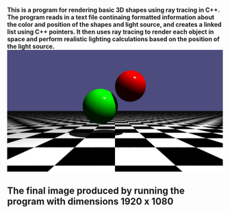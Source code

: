**This is a program for rendering basic 3D shapes using ray tracing in C++. The program reads in a text file continaing formatted information about the color and position of the shapes and light source, and creates a linked list using C++ pointers. It then uses ray tracing to render each object in space and perform realistic lighting calculations based on the position of the light source.**
![image](rt.jpg)
## The final image produced by running the program with dimensions 1920 x 1080
